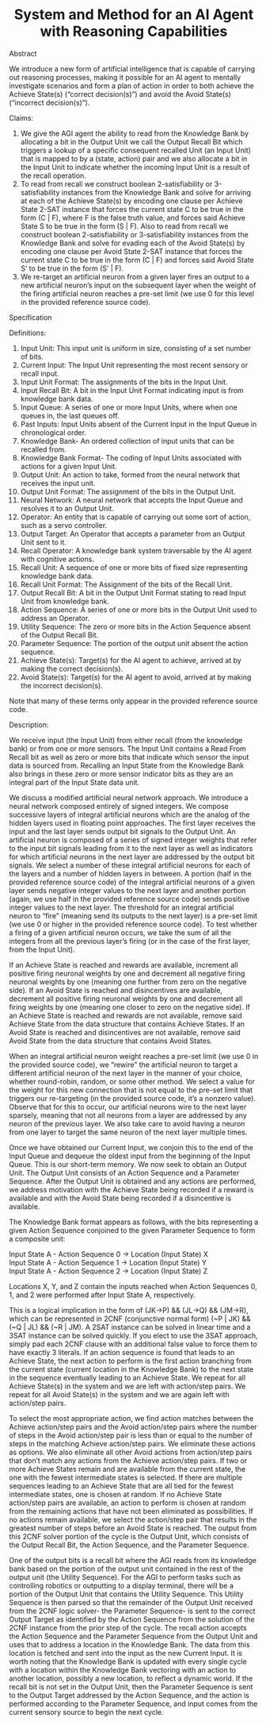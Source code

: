 <h1 align="center">
System and Method for an AI Agent with Reasoning Capabilities
</h1>

Abstract

We introduce a new form of artificial intelligence that is capable of carrying out reasoning processes, making it possible for an AI agent to mentally investigate scenarios and form a plan of action in order to both achieve the Achieve State(s) (“correct decision(s)”) and avoid the Avoid State(s) (“incorrect decision(s)”).

Claims:

1. We give the AGI agent the ability to read from the Knowledge Bank by allocating a bit in the Output Unit we call the Output Recall Bit which triggers a lookup of a specific consequent recalled Unit (an Input Unit) that is mapped to by a (state, action) pair and we also allocate a bit in the Input Unit to indicate whether the incoming Input Unit is a result of the recall operation.  
2. To read from recall we construct boolean 2-satisfiability or 3-satisfiability instances from the Knowledge Bank and solve for arriving at each of the Achieve State(s) by encoding one clause per Achieve State 2-SAT instance that forces the current state C to be true in the form (C | F), where F is the false truth value, and forces said Achieve State S to be true in the form (S | F). Also to read from recall we construct boolean 2-satisfiability or 3-satisfiability instances from the Knowledge Bank and solve for evading each of the Avoid State(s) by encoding one clause per Avoid State 2-SAT instance that forces the current state C to be true in the form (C | F) and forces said Avoid State S’ to be true in the form (S’ | F).  
3. We re-target an artificial neuron from a given layer fires an output to a new artificial neuron’s input on the subsequent layer when the weight of the firing artificial neuron reaches a pre-set limit (we use 0 for this level in the provided reference source code).

Specification

Definitions:

1. Input Unit: This input unit is uniform in size, consisting of a set number of bits.  
2. Current Input: The Input Unit representing the most recent sensory or recall input.  
3. Input Unit Format: The assignments of the bits in the Input Unit.  
4. Input Recall Bit: A bit in the Input Unit Format indicating input is from knowledge bank data.  
5. Input Queue: A series of one or more Input Units, where when one queues in, the last queues off.  
6. Past Inputs: Input Units absent of the Current Input in the Input Queue in chronological order.  
7. Knowledge Bank- An ordered collection of input units that can be recalled from.  
8. Knowledge Bank Format- The coding of Input Units associated with actions for a given Input Unit.  
9. Output Unit: An action to take, formed from the neural network that receives the input unit.  
10. Output Unit Format: The assignment of the bits in the Output Unit.  
11. Neural Network: A neural network that accepts the Input Queue and resolves it to an Output Unit.  
12. Operator: An entity that is capable of carrying out some sort of action, such as a servo controller.  
13. Output Target: An Operator that accepts a parameter from an Output Unit sent to it.  
14. Recall Operator: A knowledge bank system traversable by the AI agent with cognitive actions.  
15. Recall Unit: A sequence of one or more bits of fixed size representing knowledge bank data.  
16. Recall Unit Format: The Assignment of the bits of the Recall Unit.  
17. Output Recall Bit: A bit in the Output Unit Format stating to read Input Unit from knowledge bank.  
18. Action Sequence: A series of one or more bits in the Output Unit used to address an Operator.  
19. Utility Sequence: The zero or more bits in the Action Sequence absent of the Output Recall Bit.  
20. Parameter Sequence: The portion of the output unit absent the action sequence.  
21. Achieve State(s): Target(s) for the AI agent to achieve, arrived at by making the correct decision(s).  
22. Avoid State(s): Target(s) for the AI agent to avoid, arrived at by making the incorrect decision(s).

Note that many of these terms only appear in the provided reference source code.

Description:

We receive input (the Input Unit) from either recall (from the knowledge bank) or from one or more sensors. The Input Unit contains a Read From Recall bit as well as zero or more bits that indicate which sensor the input data is sourced from. Recalling an Input State from the Knowledge Bank also brings in these zero or more sensor indicator bits as they are an integral part of the Input State data unit.

We discuss a modified artificial neural network approach. We introduce a neural network composed entirely of signed integers. We compose successive layers of integral artificial neurons which are the analog of the hidden layers used in floating point approaches. The first layer receives the input and the last layer sends output bit signals to the Output Unit. An artificial neuron is composed of a series of signed integer weights that refer to the input bit signals leading from it to the next layer as well as indicators for which artificial neurons in the next layer are addressed by the output bit signals. We select a number of these integral artificial neurons for each of the layers and a number of hidden layers in between. A portion (half in the provided reference source code) of the integral artificial neurons of a given layer sends negative integer values to the next layer and another portion (again, we use half in the provided reference source code) sends positive integer values to the next layer. The threshold for an integral artificial neuron to “fire” (meaning send its outputs to the next layer) is a pre-set limit (we use 0 or higher in the provided reference source code). To test whether a firing of a given artificial neuron occurs, we take the sum of all the integers from all the previous layer’s firing (or in the case of the first layer, from the Input Unit).

If an Achieve State is reached and rewards are available, increment all positive firing neuronal weights by one and decrement all negative firing neuronal weights by one (meaning one further from zero on the negative side). If an Avoid State is reached and disincentives are available, decrement all positive firing neuronal weights by one and decrement all firing weights by one (meaning one closer to zero on the negative side). If an Achieve State is reached and rewards are not available, remove said Achieve State from the data structure that contains Achieve States. If an Avoid State is reached and disincentives are not available, remove said Avoid State from the data structure that contains Avoid States.

When an integral artificial neuron weight reaches a pre-set limit (we use 0 in the provided source code), we “rewire” the artificial neuron to target a different artificial neuron of the next layer in the manner of your choice, whether round-robin, random, or some other method. We select a value for the weight for this new connection that is not equal to the pre-set limit that triggers our re-targeting (in the provided source code, it’s a nonzero value). Observe that for this to occur, our artificial neurons wire to the next layer sparsely, meaning that not all neurons from a layer are addressed by any neuron of the previous layer. We also take care to avoid having a neuron from one layer to target the same neuron of the next layer multiple times.

Once we have obtained our Current Input, we conjoin this to the end of the Input Queue and dequeue the oldest input from the beginning of the Input Queue. This is our short-term memory. We now seek to obtain an Output Unit. The Output Unit consists of an Action Sequence and a Parameter Sequence. After the Output Unit is obtained and any actions are performed, we address motivation with the Achieve State being recorded if a reward is available and with the Avoid State being recorded if a disincentive is available.

The Knowledge Bank format appears as follows, with the bits representing a given Action Sequence conjoined to the given Parameter Sequence to form a composite unit:

Input State A \- Action Sequence 0 \-\> Location (Input State) X  
Input State A \- Action Sequence 1 \-\> Location (Input State) Y  
Input State A \- Action Sequence 2 \-\> Location (Input State) Z

Locations X, Y, and Z contain the inputs reached when Action Sequences 0, 1, and 2 were performed after Input State A, respectively.

This is a logical implication in the form of (JK-\>P) && (JL-\>Q) && (JM-\>R), which can be represented in 2CNF (conjunctive normal form) (\~P | JK) && (\~Q | JL) && (\~R | JM). A 2SAT instance can be solved in linear time and a 3SAT instance can be solved quickly. If you elect to use the 3SAT approach, simply pad each 2CNF clause with an additional false value to force them to have exactly 3 literals. If an action sequence is found that leads to an Achieve State, the next action to perform is the first action branching from the current state (current location in the Knowledge Bank) to the next state in the sequence eventually leading to an Achieve State. We repeat for all Achieve State(s) in the system and we are left with action/step pairs. We repeat for all Avoid State(s) in the system and we are again left with action/step pairs.

To select the most appropriate action, we find action matches between the Achieve action/step pairs and the Avoid action/step pairs where the number of steps in the Avoid action/step pair is less than or equal to the number of steps in the matching Achieve action/step pairs. We eliminate these actions as options. We also eliminate all other Avoid actions from action/step pairs that don’t match any actions from the Achieve action/step pairs. If two or more Achieve States remain and are available from the current state, the one with the fewest intermediate states is selected. If there are multiple sequences leading to an Achieve State that are all tied for the fewest intermediate states, one is chosen at random. If no Achieve State action/step pairs are available, an action to perform is chosen at random from the remaining actions that have not been eliminated as possibilities. If no actions remain available, we select the action/step pair that results in the greatest number of steps before an Avoid State is reached. The output from this 2CNF solver portion of the cycle is the Output Unit, which consists of the Output Recall Bit, the Action Sequence, and the Parameter Sequence.

One of the output bits is a recall bit where the AGI reads from its knowledge bank based on the portion of the output unit contained in the rest of the output unit (the Utility Sequence). For the AGI to perform tasks such as controlling robotics or outputting to a display terminal, there will be a portion of the Output Unit that contains the Utility Sequence. This Utility Sequence is then parsed so that the remainder of the Output Unit received from the 2CNF logic solver- the Parameter Sequence- is sent to the correct Output Target as identified by the Action Sequence from the solution of the 2CNF instance from the prior step of the cycle. The recall action accepts the Action Sequence and the Parameter Sequence from the Output Unit and uses that to address a location in the Knowledge Bank. The data from this location is fetched and sent into the input as the new Current Input. It is worth noting that the Knowledge Bank is updated with every single cycle with a location within the Knowledge Bank vectoring with an action to another location, possibly a new location, to reflect a dynamic world. If the recall bit is not set in the Output Unit, then the Parameter Sequence is sent to the Output Target addressed by the Action Sequence, and the action is performed according to the Parameter Sequence, and input comes from the current sensory source to begin the next cycle.
